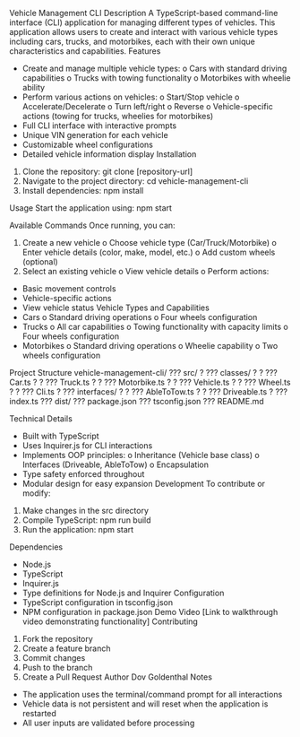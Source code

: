 Vehicle Management CLI
Description
A TypeScript-based command-line interface (CLI) application for managing different types of vehicles. This application allows users to create and interact with various vehicle types including cars, trucks, and motorbikes, each with their own unique characteristics and capabilities.
Features
* Create and manage multiple vehicle types: 
o Cars with standard driving capabilities
o Trucks with towing functionality
o Motorbikes with wheelie ability
* Perform various actions on vehicles: 
o Start/Stop vehicle
o Accelerate/Decelerate
o Turn left/right
o Reverse
o Vehicle-specific actions (towing for trucks, wheelies for motorbikes)
* Full CLI interface with interactive prompts
* Unique VIN generation for each vehicle
* Customizable wheel configurations
* Detailed vehicle information display
Installation
1. Clone the repository:
git clone [repository-url]
2. Navigate to the project directory:
cd vehicle-management-cli
3. Install dependencies:
npm install


Usage
Start the application using:
npm start

Available Commands
Once running, you can:
1. Create a new vehicle 
o Choose vehicle type (Car/Truck/Motorbike)
o Enter vehicle details (color, make, model, etc.)
o Add custom wheels (optional)
2. Select an existing vehicle 
o View vehicle details
o Perform actions: 
* Basic movement controls
* Vehicle-specific actions
* View vehicle status
Vehicle Types and Capabilities
* Cars 
o Standard driving operations
o Four wheels configuration
* Trucks 
o All car capabilities
o Towing functionality with capacity limits
o Four wheels configuration
* Motorbikes 
o Standard driving operations
o Wheelie capability
o Two wheels configuration

Project Structure
vehicle-management-cli/
??? src/
?   ??? classes/
?   ?   ??? Car.ts
?   ?   ??? Truck.ts
?   ?   ??? Motorbike.ts
?   ?   ??? Vehicle.ts
?   ?   ??? Wheel.ts
?   ?   ??? Cli.ts
?   ??? interfaces/
?   ?   ??? AbleToTow.ts
?   ?   ??? Driveable.ts
?   ??? index.ts
??? dist/
??? package.json
??? tsconfig.json
??? README.md

Technical Details
* Built with TypeScript
* Uses Inquirer.js for CLI interactions
* Implements OOP principles: 
o Inheritance (Vehicle base class)
o Interfaces (Driveable, AbleToTow)
o Encapsulation
* Type safety enforced throughout
* Modular design for easy expansion
Development
To contribute or modify:
1. Make changes in the src directory
2. Compile TypeScript:
npm run build
3. Run the application:
npm start

Dependencies
* Node.js
* TypeScript
* Inquirer.js
* Type definitions for Node.js and Inquirer
Configuration
* TypeScript configuration in tsconfig.json
* NPM configuration in package.json
Demo Video
[Link to walkthrough video demonstrating functionality]
Contributing
1. Fork the repository
2. Create a feature branch
3. Commit changes
4. Push to the branch
5. Create a Pull Request
Author
Dov Goldenthal
Notes
* The application uses the terminal/command prompt for all interactions
* Vehicle data is not persistent and will reset when the application is restarted
* All user inputs are validated before processing

